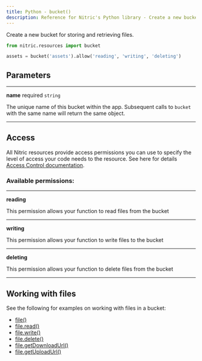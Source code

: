 ```yaml
---
title: Python - bucket()
description: Reference for Nitric's Python library - Create a new bucket for storing and retrieving files.
---
```


Create a new bucket for storing and retrieving files.

```python
from nitric.resources import bucket

assets = bucket('assets').allow('reading', 'writing', 'deleting')
```

## Parameters

---

**name** required `string`

The unique name of this bucket within the app. Subsequent calls to `bucket` with the same name will return the same object.

---

## Access

All Nitric resources provide access permissions you can use to specify the level of access your code needs to the resource. See here for details [Access Control documentation](../../../../access-control).

### Available permissions:

---

**reading**

This permission allows your function to read files from the bucket

---

**writing**

This permission allows your function to write files to the bucket

---

**deleting**

This permission allows your function to delete files from the bucket

---

## Working with files

See the following for examples on working with files in a bucket:

- [file()](./bucket-file.md)
- [file.read()](./bucket-file-read.md)
- [file.write()](./bucket-file-write.md)
- [file.delete()](./bucket-file-delete.md)
- [file.getDownloadUrl()](./bucket-file-downloadurl)
- [file.getUploadUrl()](./bucket-file-uploadurl)

